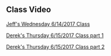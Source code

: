 ## Class Video

[Jeff's Wednesday 6/14/2017 Class](https://codingbootcamp.hosted.panopto.com/Panopto/Pages/Viewer.aspx?id=0694af92-fa6e-4da8-be36-915bbdb4b4b6)

[Derek's Thursday 6/15/2017 Class part 1](https://codingbootcamp.hosted.panopto.com/Panopto/Pages/Viewer.aspx?id=d60e0751-e7b8-4d45-b77f-7196e8684559)

[Derek's Thursday 6/15/2017 Class part 2](https://codingbootcamp.hosted.panopto.com/Panopto/Pages/Viewer.aspx?id=0b402dd7-c92b-4239-b510-75fd40841174)
